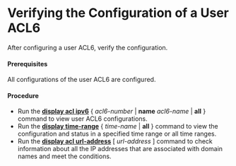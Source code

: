Verifying the Configuration of a User ACL6
==========================================

After configuring a user ACL6, verify the configuration.

#### Prerequisites

All configurations of the user ACL6 are configured.


#### Procedure

* Run the [**display acl ipv6**](cmdqueryname=display+acl+ipv6+name+all) { *acl6-number* | **name** *acl6-name* | **all** } command to view user ACL6 configurations.
* Run the [**display time-range**](cmdqueryname=display+time-range+all) { *time-name* | **all** } command to view the configuration and status in a specified time range or all time ranges.
* Run the [**display acl url-address**](cmdqueryname=display+acl+url-address) [ *url-address* ] command to check information about all the IP addresses that are associated with domain names and meet the conditions.